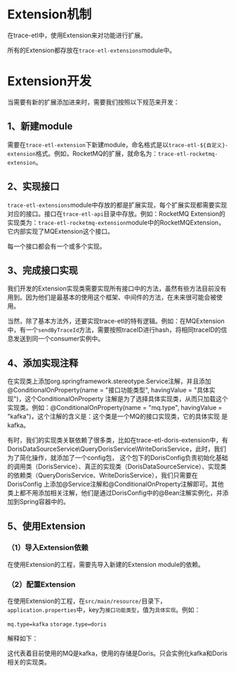 # Extension机制

在trace-etl中，使用Extension来对功能进行扩展。

所有的Extension都存放在`trace-etl-extensions`module中。

# Extension开发

当需要有新的扩展添加进来时，需要我们按照以下规范来开发：

## 1、新建module

需要在`trace-etl-extension`下新建module，命名格式是以`trace-etl-${自定义}-extension`格式。例如，RocketMQ的扩展，就命名为：`trace-etl-rocketmq-extension`。

## 2、实现接口

`trace-etl-extensions`module中存放的都是扩展实现，每个扩展实现都需要实现对应的接口。接口在`trace-etl-api`目录中存放。例如：RocketMQ Extension的实现类为：`trace-etl-rocketmq-extension`module中的RocketMQExtension，它内部实现了MQExtension这个接口。

每一个接口都会有一个或多个实现。

## 3、完成接口实现

我们开发的Extension实现类需要实现所有接口中的方法，虽然有些方法目前没有用到。因为他们是最基本的使用这个框架、中间件的方法，在未来很可能会被使用。

当然，除了基本方法外，还要实现trace-etl的特有逻辑。例如：在MQExtension中，有一个`sendByTraceId`方法，需要按照traceID进行hash，将相同traceID的信息发送到同一个consumer实例中。

## 4、添加实现注释

在实现类上添加org.springframework.stereotype.Service注解，并且添加@ConditionalOnProperty(name = "接口功能类型", havingValue = "具体实现")，这个ConditionalOnProperty
注解是为了选择具体实现类，从而只加载这个实现类。例如：@ConditionalOnProperty(name = "mq.type", havingValue = "kafka")，这个注解的含义是：这个类是一个MQ的接口实现类，它的具体实现
是kafka。

有时，我们的实现类关联依赖了很多类，比如在trace-etl-doris-extension中，有DorisDataSourceService\QueryDorisService\WriteDorisService，此时，我们为了简化操作，就添加了一个config包，
这个包下的DorisConfig负责初始化基础的调用类（DorisService）、真正的实现类（DorisDataSourceService）、实现类的依赖类（QueryDorisService、WriteDorisService），我们只需要在DorisConfig
上添加@Service注解和@ConditionalOnProperty注解即可。其他类上都不用添加相关注解，他们是通过DorisConfig中的@Bean注解实例化，并添加到Spring容器中的。

## 5、使用Extension

### （1）导入Extension依赖

在使用Extension的工程，需要先导入新建的Extension module的依赖。

### （2）配置Extension

在使用Extension的工程，在`src/main/resource/`目录下，`application.properties`中，key为`接口功能类型`，值为`具体实现`。例如：

`mq.type=kafka`
`storage.type=doris`

解释如下：

这代表着目前使用的MQ是kafka，使用的存储是Doris。只会实例化kafka和Doris相关的实现类。

